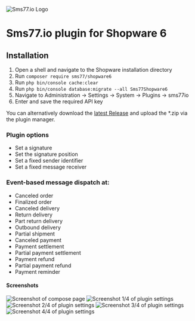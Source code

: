 ![Sms77.io Logo](https://www.sms77.io/wp-content/uploads/2019/07/sms77-Logo-400x79.png "sms77")

# Sms77.io plugin for Shopware 6

## Installation
<ol>
<li>Open a shell and navigate to the Shopware installation directory</li>
<li>Run <code>composer require sms77/shopware6</code></li>
<li>Run <code>php bin/console cache:clear</code></li>
<li>Run <code>php bin/console database:migrate --all Sms77Shopware6</code></li>
<li>Navigate to Administration -&gt; Settings -&gt; System -&gt; Plugins -&gt; sms77io</li>
<li>Enter and save the required API key</li>
</ol>
You can alternatively download the <a href='https://github.com/sms77io/shopware6-plugin/releases/latest'>latest Release</a> and upload the *.zip via the plugin manager.

### Plugin options
<ul>
<li>Set a signature</li>
<li>Set the signature position</li>
<li>Set a fixed sender identifier</li>
<li>Set a fixed message receiver</li>
</ul>

### Event-based message dispatch at:
<ul>
<li>Canceled order</li>
<li>Finalized order</li>
<li>Canceled delivery</li>
<li>Return delivery</li>
<li>Part return delivery</li>
<li>Outbound delivery</li>
<li>Partial shipment</li>
<li>Canceled payment</li>
<li>Payment settlement</li>
<li>Partial payment settlement</li>
<li>Payment refund</li>
<li>Partial payment refund</li>
<li>Payment reminder</li>
</ul>

#### Screenshots
![Screenshot of compose page](https://tettra-production.s3.us-west-2.amazonaws.com/0d6efb4f154041e899af17bdcd19c1b5/bcac36a50716f4f73cd84020c4bf091d/d822b155a4112474fdb7aea5ee22465e/cb30d8dd64d0e83fcc7822a40f1703d9/LvK98NgceAQ3333Uuxin7nOBQe90CiS8HwLQXDA8.png "Shopware6.Sms77: Compose SMS")
![Screenshot 1/4 of plugin settings](https://tettra-production.s3.us-west-2.amazonaws.com/0d6efb4f154041e899af17bdcd19c1b5/bcac36a50716f4f73cd84020c4bf091d/d822b155a4112474fdb7aea5ee22465e/cb30d8dd64d0e83fcc7822a40f1703d9/qS6RVUwCMnYQYKrGy7O4wCi3EFDHbhvZl4IeuUjO.png "Shopware6.Sms77: Plugin Settings 1/4")
![Screenshot 2/4 of plugin settings](https://tettra-production.s3.us-west-2.amazonaws.com/0d6efb4f154041e899af17bdcd19c1b5/bcac36a50716f4f73cd84020c4bf091d/d822b155a4112474fdb7aea5ee22465e/cb30d8dd64d0e83fcc7822a40f1703d9/7F6MwKyQqDc6qKrPj2aTvg6yar0OIRBmnkJG9ZMc.png "Shopware6.Sms77: Plugin Settings 2/4")
![Screenshot 3/4 of plugin settings](https://tettra-production.s3.us-west-2.amazonaws.com/0d6efb4f154041e899af17bdcd19c1b5/bcac36a50716f4f73cd84020c4bf091d/d822b155a4112474fdb7aea5ee22465e/cb30d8dd64d0e83fcc7822a40f1703d9/khPXkX7m5AJRDmBHyt5WbxhAbfVt2TwXG9oAQ1Mv.png "Shopware6.Sms77: Plugin Settings 3/4")
![Screenshot 4/4 of plugin settings](https://tettra-production.s3.us-west-2.amazonaws.com/0d6efb4f154041e899af17bdcd19c1b5/bcac36a50716f4f73cd84020c4bf091d/d822b155a4112474fdb7aea5ee22465e/cb30d8dd64d0e83fcc7822a40f1703d9/W06KCtdmDXdhN0EsGZD7WSyXie2Z5v2ApgniyiKk.png "Shopware6.Sms77: Plugin Settings 4/4")